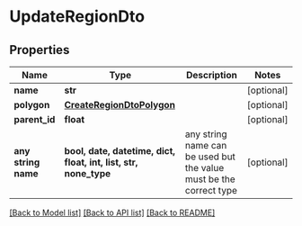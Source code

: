 # UpdateRegionDto


## Properties
Name | Type | Description | Notes
------------ | ------------- | ------------- | -------------
**name** | **str** |  | [optional] 
**polygon** | [**CreateRegionDtoPolygon**](CreateRegionDtoPolygon.md) |  | [optional] 
**parent_id** | **float** |  | [optional] 
**any string name** | **bool, date, datetime, dict, float, int, list, str, none_type** | any string name can be used but the value must be the correct type | [optional]

[[Back to Model list]](../README.md#documentation-for-models) [[Back to API list]](../README.md#documentation-for-api-endpoints) [[Back to README]](../README.md)


